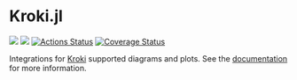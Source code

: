 # Kroki.jl

[![](https://img.shields.io/badge/docs-stable-blue.svg)](https://bauglir.github.io/Kroki.jl/stable)
[![](https://img.shields.io/badge/docs-latest-blue.svg)](https://bauglir.github.io/Kroki.jl/latest)
[![Actions Status](https://github.com/bauglir/Kroki.jl/workflows/CI/badge.svg)](https://github.com/bauglir/Kroki.jl/actions)
[![Coverage Status](https://coveralls.io/repos/github/bauglir/Kroki.jl/badge.svg?branch=development)](https://coveralls.io/github/bauglir/Kroki.jl?branch=development)

Integrations for [Kroki](https://kroki.io) supported diagrams and plots. See
the [documentation](https://bauglir.github.io/Kroki.jl/stable) for more
information.
